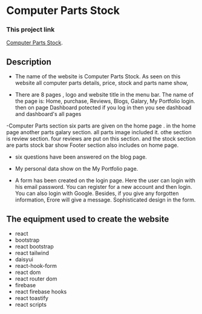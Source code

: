 # Computer Parts Stock

### This project link
[Computer Parts Stock](https://computer-parts-client-side.web.app/).

## Description

- The name of the website is Computer Parts Stock.  As seen on this website all computer parts details, price, stock and parts name show, 

- There are 8 pages , logo and website title in the menu bar. The name of the page is: Home, purchase, Reviews, Blogs, Galary, My Portfolio login. then on page Dashboard potected if you log in then you see dashboad and dashboard's all pages

-Computer Parts section six  parts are given on the home page . in the home page another parts galary section. all parts image included it. othe section is review section. four reviews are put on this section. and the stock section are parts stock bar show Footer section also includes on home page.

-  six questions have been answered on the blog page.
-  My personal data show on the My Portfolio page.

- A form has been created on the login page. Here the user can login with his email password. You can register for a new account and then login. You can also login with Google. Besides, if you give any forgotten information, Erore will give a message. Sophisticated design in the form. 

## The equipment used to create the website

- react
- bootstrap
- react bootstrap
- react tailwind
- daisyui
- react-hook-form
- react dom
- react router dom
- firebase
- react firebase hooks
- react toastify
- react scripts


